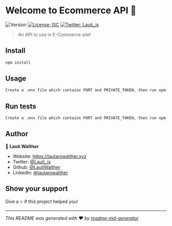 # Welcome to Ecommerce API 👋
![Version](https://img.shields.io/badge/version-1.0.0-blue.svg?cacheSeconds=2592000)
[![License: ISC](https://img.shields.io/badge/License-ISC-yellow.svg)](#)
[![Twitter: Lauti\_js](https://img.shields.io/twitter/follow/Lauti\_js.svg?style=social)](https://twitter.com/Lauti\_js)

> An API to use in E-Commerce site!

## Install

```sh
npm install
```

## Usage

```sh
Create a .env file which contains PORT and PRIVATE_TOKEN, then run npm run start
```

## Run tests

```sh
Create a .env file which contains PORT and PRIVATE_TOKEN, then run npm run test
```

## Author

👤 **Lauti Walther**

* Website: https://lautarowalther.xyz
* Twitter: [@Lauti_js](https://twitter.com/Lauti_js)
* Github: [@LautiWalther](https://github.com/LautiWalther)
* LinkedIn: [@lautarowalther](https://linkedin.com/in/lautarowalther)

## Show your support

Give a ⭐️ if this project helped you!


***
_This README was generated with ❤️ by [readme-md-generator](https://github.com/kefranabg/readme-md-generator)_